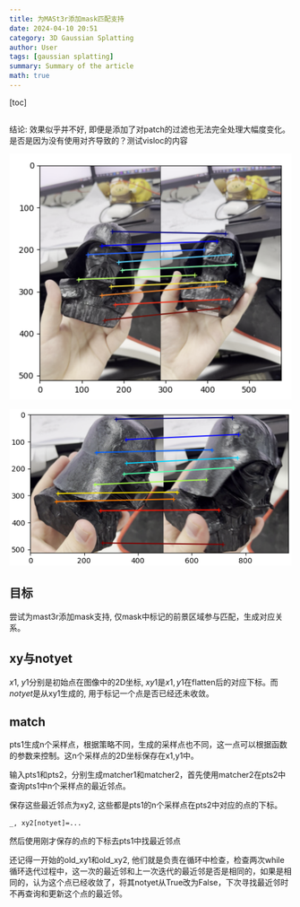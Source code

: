 ```yaml
---
title: 为MASt3r添加mask匹配支持
date: 2024-04-10 20:51
category: 3D Gaussian Splatting
author: User
tags: [gaussian splatting]
summary: Summary of the article
math: true
---
```


[toc]

## 

结论: 效果似乎并不好, 即便是添加了对patch的过滤也无法完全处理大幅度变化。是否是因为没有使用对齐导致的？测试visloc的内容

![](/assets/img/mast3r_mask_match.png)

![](/assets/img/2024-10-14-10-29-06.png)


## 目标

尝试为mast3r添加mask支持, 仅mask中标记的前景区域参与匹配，生成对应关系。


## xy与notyet

$x1$, $y1$分别是初始点在图像中的2D坐标, $xy1$是$x1,y1$在flatten后的对应下标。而$notyet$是从xy1生成的, 用于标记一个点是否已经还未收敛。

## match

pts1生成n个采样点，根据策略不同，生成的采样点也不同，这一点可以根据函数的参数来控制。这n个采样点的2D坐标保存在x1,y1中。

输入pts1和pts2，分别生成matcher1和matcher2，首先使用matcher2在pts2中查询pts1中n个采样点的最近邻点。

保存这些最近邻点为xy2, 这些都是pts1的n个采样点在pts2中对应的点的下标。

~~~
_, xy2[notyet]=...
~~~

然后使用刚才保存的点的下标去pts1中找最近邻点

还记得一开始的old_xy1和old_xy2, 他们就是负责在循环中检查，检查两次while循环迭代过程中，这一次的最近邻和上一次迭代的最近邻是否是相同的，如果是相同的，认为这个点已经收敛了，将其notyet从True改为False，下次寻找最近邻时不再查询和更新这个点的最近邻。
